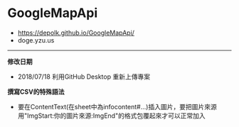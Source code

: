 # GoogleMapApi
- https://depolk.github.io/GoogleMapApi/
- doge.yzu.us
---
**修改日期**
- 2018/07/18 利用GitHub Desktop 重新上傳專案

**撰寫CSV的特殊語法**

- 要在ContentText(在sheet中為infocontent#...)插入圖片，要把圖片來源用"ImgStart:你的圖片來源:ImgEnd"的格式包覆起來才可以正常加入
